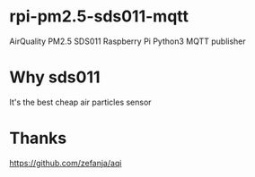 # rpi-pm2.5-sds011-mqtt
AirQuality PM2.5 SDS011 Raspberry Pi Python3 MQTT publisher

# Why sds011
It's the best cheap air particles sensor

# Thanks
https://github.com/zefanja/aqi
